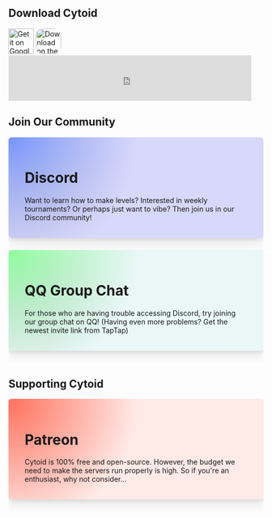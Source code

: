 
## Download Cytoid
<div>
<a href='https://play.google.com/store/apps/details?id=me.tigerhix.cytoid&pcampaignid=pcampaignidMKT-Other-global-all-co-prtnr-py-PartBadge-Mar2515-1' style="height:50px;"><img data-no-zoom alt='Get it on Google Play' style="height:50px;" src='https://lh3.googleusercontent.com/qF9r3ZjtgG-qyHdmjecArtKiulz1gmwL_xl9R3_fzk6igSeoN0wYbJSKEX5d_fxJRwYZJpHbqcLB3i9atl-9dOfUl9an7U43TfZ9PtQ=s0'/></a>
<a href="https://apps.apple.com/us/app/cytoid/id1266582726?itsct=apps_box&amp;itscg=30200" style="display: inline-block; overflow: hidden; border-radius: 13px; height: 50px;"><img data-no-zoom src="https://tools.applemediaservices.com/api/badges/download-on-the-app-store/black/en-US?size=250x83&amp;releaseDate=1502668800&h=b28e0b0057e276627e4d9b04dd553ae0" alt="Download on the App Store" style="border-radius: 13px; height: 50px;"></a>

<iframe src="https://www.taptap.com/widget/158749?platform=ios" style="height:90px;width:100%;max-width:480px;min-width:200px;border:0;"></iframe>
</div>

## Join Our Community

<div class="column is-one-third-desktop is-half-tablet copy-from-cytoid">
    <style type="text/css" scoped>
    .box {
        background-color: #292d38;
        border-radius: 6px;
        box-shadow: 0 10px 20px rgba(0,0,0,.1), 0 3px 6px rgba(0,0,0,.066);
        display: block;
        padding: 1.5rem 2rem;
            margin-bottom: 1.5rem;
    }
    .box .button, .button.is-box-button {
        border: none;
        text-transform: uppercase;
        font-weight: 700;
        transition: .2s cubic-bezier(.215,.61,.355,1);
        background-color: #3f424e;
    }
    #qq {background: radial-gradient(circle farthest-corner at 0 0,transparent,#e9f8f7 256px),var(--box-background-gradient,linear-gradient(to right bottom,#acb6e5,#86fde8));
    --box-background-gradient: linear-gradient(to right bottom,#8eff9c,#a5a8b2);
}
    body.dark-theme #qq {background: radial-gradient(circle farthest-corner at 0 0,transparent,#292d38 256px),var(--box-background-gradient,linear-gradient(to right bottom,#acb6e5,#86fde8));
    --box-background-gradient: linear-gradient(to right bottom,#5cc43a,#72da80);
}
    #discord {background: radial-gradient(circle farthest-corner at 0 0,transparent,#d8d8fc 256px),var(--box-background-gradient,linear-gradient(to right bottom,#acb6e5,#86fde8));
    --box-background-gradient: linear-gradient(to right bottom,#7695ff,#a5a8b2);
    }
    body.dark-theme #discord {background: radial-gradient(circle farthest-corner at 0 0,transparent,#292d38 256px),var(--box-background-gradient,linear-gradient(to right bottom,#acb6e5,#86fde8));
    --box-background-gradient: linear-gradient(to right bottom,#7289da,#7289da);
    }
    body.dark-theme .markdown-section h1 {
        color: #FFF;
    }
	.clickable{
		cursor: pointer;
	}
    </style>
    <div id="discord" class="box is-gradient clickable" onclick="window.open('https://discord.gg/cytoid')"><h1>Discord</h1>
        <p style="margin-top: 0.5rem; margin-bottom: 0.5rem;">
            Want to learn how to make levels? Interested in weekly tournaments? Or perhaps just want to vibe? Then join us in our Discord community!</p>
    </div>
	<div id="qq" class="box is-gradient clickable" onclick="window.open('https://jq.qq.com/?_wv=1027&k=PWzSblsO')"><h1>QQ Group Chat</h1>
	    <p style="margin-top: 0.5rem; margin-bottom: 0.5rem;">
	        For those who are having trouble accessing Discord, try joining our group chat on QQ! (Having even more problems? Get the newest invite link from TapTap)</p>
	</div>
</div>

## Supporting Cytoid

<div class="column is-one-third-desktop is-half-tablet copy-from-cytoid">
    <style type="text/css" scoped>
    .box {
        background-color: #292d38;
        border-radius: 6px;
        box-shadow: 0 10px 20px rgba(0,0,0,.1), 0 3px 6px rgba(0,0,0,.066);
        display: block;
        padding: 1.5rem 2rem;
            margin-bottom: 1.5rem;
    }
    .box .button, .button.is-box-button {
        border: none;
        text-transform: uppercase;
        font-weight: 700;
        transition: .2s cubic-bezier(.215,.61,.355,1);
        background-color: #3f424e;
    }
        #afdian {background: radial-gradient(circle farthest-corner at 0 0,transparent,#e4dcff 256px),var(--box-background-gradient,linear-gradient(to right bottom,#acb6e5,#86fde8));
    --box-background-gradient: linear-gradient(to right bottom,#9f73f8,#9762ff);
}
    body.dark-theme #afdian {background: radial-gradient(circle farthest-corner at 0 0,transparent,#292d38 256px),var(--box-background-gradient,linear-gradient(to right bottom,#acb6e5,#86fde8));
    --box-background-gradient: linear-gradient(to right bottom,#946be6,#946be6);
    }
    #patreon {    --box-background-gradient: linear-gradient(to right bottom,#ff715d,#f96854);
    background: radial-gradient(circle farthest-corner at 0 0,transparent,#ffeae7 256px),var(--box-background-gradient,linear-gradient(to right bottom,#acb6e5,#86fde8));
    }
    body.dark-theme #patreon {background: radial-gradient(circle farthest-corner at 0 0,transparent,#292d38 256px),var(--box-background-gradient,linear-gradient(to right bottom,#acb6e5,#86fde8));
--box-background-gradient: linear-gradient(to right bottom,#f96854,#f96854);background: radial-gradient(circle farthest-corner at 0 0,transparent,#292d38 256px),var(--box-background-gradient,linear-gradient(to right bottom,#acb6e5,#86fde8));}
    body.dark-theme .markdown-section h1 {
        color: #FFF;
    }
    </style>
    <div id="patreon" class="box is-gradient clickable" onclick="window.open('https://www.patreon.com/tigerhix')"><h1>Patreon</h1>
        <p style="margin-top: 0.5rem; margin-bottom: 0.5rem;">
            Cytoid is 100% free and open-source. However, the budget we need to make the servers run properly is high. So if you're an enthusiast, why not consider...</p>
    </div>
</div>